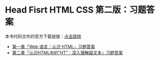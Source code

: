 # Head Fisrt HTML CSS 第二版：习题答案

本书代码文件的官方下载链接：[点击跳转](https://wickedlysmart.com/hfhtmlcss/)

- [第一章「Web 语言：认识 HTML」习题答案](chap1/README.md)
- [第二章「认识HTML中的“HT”：深入理解超文本」习题答案](chap2/README.md)
